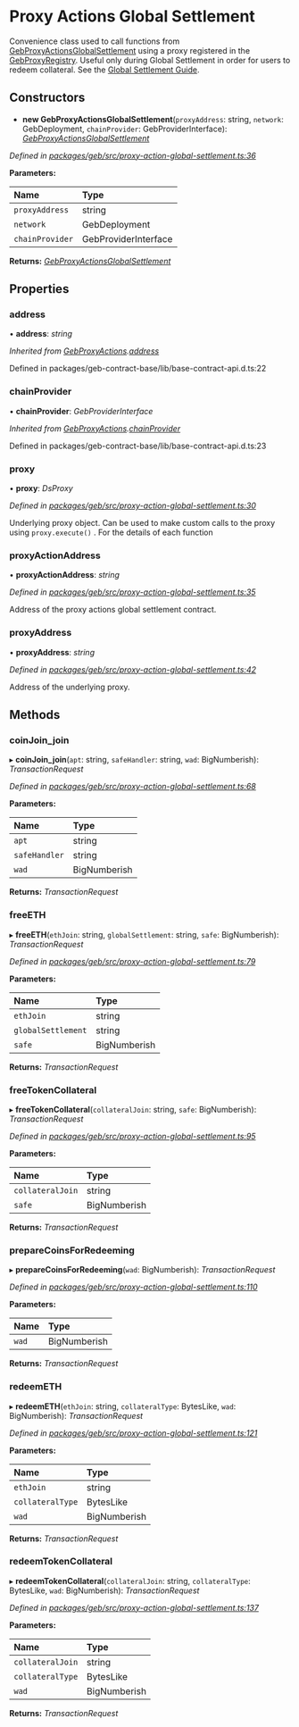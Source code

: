 # Proxy Actions Global Settlement

Convenience class used to call functions from [GebProxyActionsGlobalSettlement](https://github.com/reflexer-labs/geb-proxy-actions/blob/master/src/GebProxyActions.sol) using a proxy registered in the [GebProxyRegistry](https://github.com/reflexer-labs/geb-proxy-registry/blob/master/src/GebProxyRegistry.sol). Useful only during Global Settlement in order for users to redeem collateral. See the [Global Settlement Guide](https://docs.reflexer.finance/geb-js/geb-js-global-settlement-guide).

## Constructors

+ **new GebProxyActionsGlobalSettlement**\(`proxyAddress`: string, `network`: GebDeployment, `chainProvider`: GebProviderInterface\): [_GebProxyActionsGlobalSettlement_](gebproxyactionsglobalsettlement.md)

_Defined in_ [_packages/geb/src/proxy-action-global-settlement.ts:36_](https://github.com/reflexer-labs/geb.js/blob/0337d96/packages/geb/src/proxy-action-global-settlement.ts#L36)

**Parameters:**

| Name | Type |
| :--- | :--- |
| `proxyAddress` | string |
| `network` | GebDeployment |
| `chainProvider` | GebProviderInterface |

**Returns:** [_GebProxyActionsGlobalSettlement_](gebproxyactionsglobalsettlement.md)

## Properties

### address

• **address**: _string_

_Inherited from_ [_GebProxyActions_](gebproxyactions.md)_._[_address_](gebproxyactions.md#address)

Defined in packages/geb-contract-base/lib/base-contract-api.d.ts:22

### chainProvider

• **chainProvider**: _GebProviderInterface_

_Inherited from_ [_GebProxyActions_](gebproxyactions.md)_._[_chainProvider_](gebproxyactions.md#chainprovider)

Defined in packages/geb-contract-base/lib/base-contract-api.d.ts:23

### proxy

• **proxy**: _DsProxy_

_Defined in_ [_packages/geb/src/proxy-action-global-settlement.ts:30_](https://github.com/reflexer-labs/geb.js/blob/0337d96/packages/geb/src/proxy-action-global-settlement.ts#L30)

Underlying proxy object. Can be used to make custom calls to the proxy using `proxy.execute()` . For the details of each function

### proxyActionAddress

• **proxyActionAddress**: _string_

_Defined in_ [_packages/geb/src/proxy-action-global-settlement.ts:35_](https://github.com/reflexer-labs/geb.js/blob/0337d96/packages/geb/src/proxy-action-global-settlement.ts#L35)

Address of the proxy actions global settlement contract.

### proxyAddress

• **proxyAddress**: _string_

_Defined in_ [_packages/geb/src/proxy-action-global-settlement.ts:42_](https://github.com/reflexer-labs/geb.js/blob/0337d96/packages/geb/src/proxy-action-global-settlement.ts#L42)

Address of the underlying proxy.

## Methods

### coinJoin\_join

▸ **coinJoin\_join**\(`apt`: string, `safeHandler`: string, `wad`: BigNumberish\): _TransactionRequest_

_Defined in_ [_packages/geb/src/proxy-action-global-settlement.ts:68_](https://github.com/reflexer-labs/geb.js/blob/0337d96/packages/geb/src/proxy-action-global-settlement.ts#L68)

**Parameters:**

| Name | Type |
| :--- | :--- |
| `apt` | string |
| `safeHandler` | string |
| `wad` | BigNumberish |

**Returns:** _TransactionRequest_

### freeETH

▸ **freeETH**\(`ethJoin`: string, `globalSettlement`: string, `safe`: BigNumberish\): _TransactionRequest_

_Defined in_ [_packages/geb/src/proxy-action-global-settlement.ts:79_](https://github.com/reflexer-labs/geb.js/blob/0337d96/packages/geb/src/proxy-action-global-settlement.ts#L79)

**Parameters:**

| Name | Type |
| :--- | :--- |
| `ethJoin` | string |
| `globalSettlement` | string |
| `safe` | BigNumberish |

**Returns:** _TransactionRequest_

### freeTokenCollateral

▸ **freeTokenCollateral**\(`collateralJoin`: string, `safe`: BigNumberish\): _TransactionRequest_

_Defined in_ [_packages/geb/src/proxy-action-global-settlement.ts:95_](https://github.com/reflexer-labs/geb.js/blob/0337d96/packages/geb/src/proxy-action-global-settlement.ts#L95)

**Parameters:**

| Name | Type |
| :--- | :--- |
| `collateralJoin` | string |
| `safe` | BigNumberish |

**Returns:** _TransactionRequest_

### prepareCoinsForRedeeming

▸ **prepareCoinsForRedeeming**\(`wad`: BigNumberish\): _TransactionRequest_

_Defined in_ [_packages/geb/src/proxy-action-global-settlement.ts:110_](https://github.com/reflexer-labs/geb.js/blob/0337d96/packages/geb/src/proxy-action-global-settlement.ts#L110)

**Parameters:**

| Name | Type |
| :--- | :--- |
| `wad` | BigNumberish |

**Returns:** _TransactionRequest_

### redeemETH

▸ **redeemETH**\(`ethJoin`: string, `collateralType`: BytesLike, `wad`: BigNumberish\): _TransactionRequest_

_Defined in_ [_packages/geb/src/proxy-action-global-settlement.ts:121_](https://github.com/reflexer-labs/geb.js/blob/0337d96/packages/geb/src/proxy-action-global-settlement.ts#L121)

**Parameters:**

| Name | Type |
| :--- | :--- |
| `ethJoin` | string |
| `collateralType` | BytesLike |
| `wad` | BigNumberish |

**Returns:** _TransactionRequest_

### redeemTokenCollateral

▸ **redeemTokenCollateral**\(`collateralJoin`: string, `collateralType`: BytesLike, `wad`: BigNumberish\): _TransactionRequest_

_Defined in_ [_packages/geb/src/proxy-action-global-settlement.ts:137_](https://github.com/reflexer-labs/geb.js/blob/0337d96/packages/geb/src/proxy-action-global-settlement.ts#L137)

**Parameters:**

| Name | Type |
| :--- | :--- |
| `collateralJoin` | string |
| `collateralType` | BytesLike |
| `wad` | BigNumberish |

**Returns:** _TransactionRequest_

